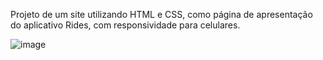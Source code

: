 Projeto de um site utilizando HTML e CSS, como página de apresentação do aplicativo Rides, com responsividade para celulares.

![image](https://user-images.githubusercontent.com/99893041/233371175-c5b92cb2-cec2-478e-b9ee-08c1b03e15b2.png)

